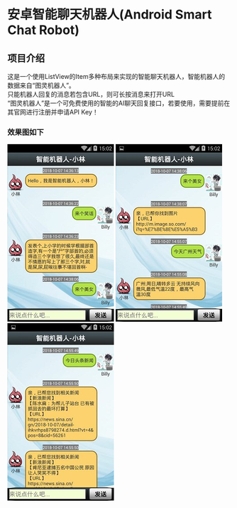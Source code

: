 # 安卓智能聊天机器人(Android Smart Chat Robot)

## 项目介绍
这是一个使用ListView的Item多种布局来实现的智能聊天机器人，智能机器人的数据来自“图灵机器人”。</br>
只能机器人回复的消息若包含URL，则可长按消息来打开URL</br>
“图灵机器人”是一个可免费使用的智能的AI聊天回复接口，若要使用，需要提前在其官网进行注册并申请API Key！</br>

### 效果图如下

![](img-storage/image1.jpg) ![](img-storage/image2.jpg) ![](img-storage/image3.jpg)